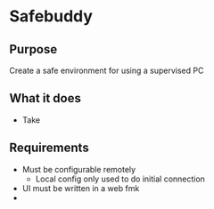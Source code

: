 # Safebuddy

## Purpose
Create a safe environment for using a supervised PC

## What it does
- Take

## Requirements

 - Must be configurable remotely
	 - Local config only used to do initial connection
 - UI must be written in a web fmk
 - 

<!--stackedit_data:
eyJoaXN0b3J5IjpbLTMxMzczNTg1OV19
-->